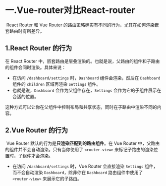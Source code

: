 # 一.Vue-router对比React-router

​	React Router 和 Vue Router 的路由策略确实有不同的行为，尤其在如何渲染嵌套路由时有所差异。

## 1.React Router 的行为

在 React Router 中，嵌套路由是层叠渲染的。也就是说，父路由的组件和子路由的组件会同时渲染。具体来说：

- 在访问 `/dashboard/settings` 时，`Dashboard` 组件会渲染，然后在 `Dashboard` 组件的 `children` 区域再渲染 `Settings` 组件。
- 也就是说，`Dashboard` 会作为父组件存在，`Settings` 会作为它的子组件展示在合适的位置。

这种方式可以让你在父组件中控制布局和共享状态，同时在子路由中渲染不同的内容。

## 2.Vue Router 的行为

​	Vue Router 默认的行为是**只渲染匹配到的路由组件**。在 Vue Router 中，父路由的组件并不会自动渲染。只有当你使用了 `<router-view>` 来标记子路由的渲染位置时，子组件才会渲染。

- 在访问 `/dashboard/settings` 时，Vue Router 会直接渲染 `Settings` 组件，而不会自动渲染 `Dashboard`，除非你在 `Dashboard` 路由组件中使用了 `<router-view>` 来展示它的子路由。
